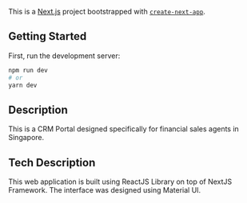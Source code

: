 This is a [Next.js](https://nextjs.org/) project bootstrapped with [`create-next-app`](https://github.com/vercel/next.js/tree/canary/packages/create-next-app).

## Getting Started

First, run the development server:

```bash
npm run dev
# or
yarn dev
```

## Description

This is a CRM Portal designed specifically for financial sales agents in Singapore.

## Tech Description

This web application is built using ReactJS Library on top of NextJS Framework. The interface was designed using Material UI.

